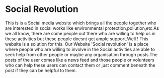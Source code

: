 

# Social Revolution
This is is a Social media website which brings all the people together who are interested in social works like environmental protection,pollution,etc.As we all know, there are some people out there who are willing to help us in these activities but these people doesnt get ample support.Well ! This website is a solution for this.
Our Website 'Social revolution' is a place where people who are willing to involve in the Social activities are able to seek help from other people or maybe any organisation through posts.The posts of the user comes like a news feed and those people or volunteers who can help these users can contact them or just comment beneath the post if they can be helpful to them.

